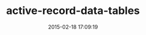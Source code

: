 ---
layout: post
title:  "active-record-data-tables"
repo:   "kaspernj/active-record-data-tables"
date:   2015-02-18 17:09:19
gemurl: http://github.com/kaspernj/active-record-data-tables
---
